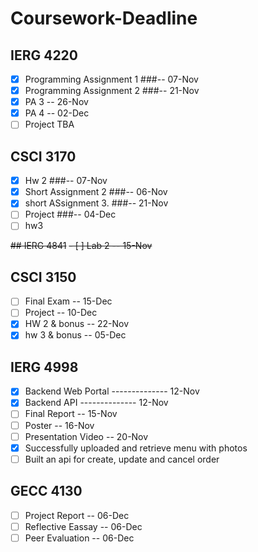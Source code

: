 # Coursework-Deadline

## IERG 4220
- [x] Programming Assignment 1 ###-- 07-Nov
- [x] Programming Assignment 2 ###-- 21-Nov
- [x] PA 3                        -- 26-Nov
- [x] PA 4                        -- 02-Dec
- [ ] Project TBA

## CSCI 3170
- [x] Hw 2                    ###-- 07-Nov
- [x] Short Assignment 2      ###-- 06-Nov
- [x] short ASsignment 3.     ###-- 21-Nov
- [ ] Project                 ###-- 04-Dec
- [ ] hw3

~~## IERG 4841~~
~~- [ ] Lab 2                   -- 15-Nov~~

## CSCI 3150
- [ ] Final Exam              -- 15-Dec
- [ ] Project                 -- 10-Dec
- [x] HW 2 & bonus            -- 22-Nov
- [x] hw 3 & bonus            -- 05-Dec

## IERG 4998
- [x] Backend Web Portal      -------------- 12-Nov
- [x] Backend API             -------------- 12-Nov
- [ ] Final Report            -- 15-Nov
- [ ] Poster                  -- 16-Nov
- [ ] Presentation Video      -- 20-Nov
- [x] Successfully uploaded and retrieve menu with photos
- [ ] Built an api for create, update and cancel order

## GECC 4130
- [ ] Project Report          -- 06-Dec
- [ ] Reflective Eassay       -- 06-Dec
- [ ] Peer Evaluation         -- 06-Dec
